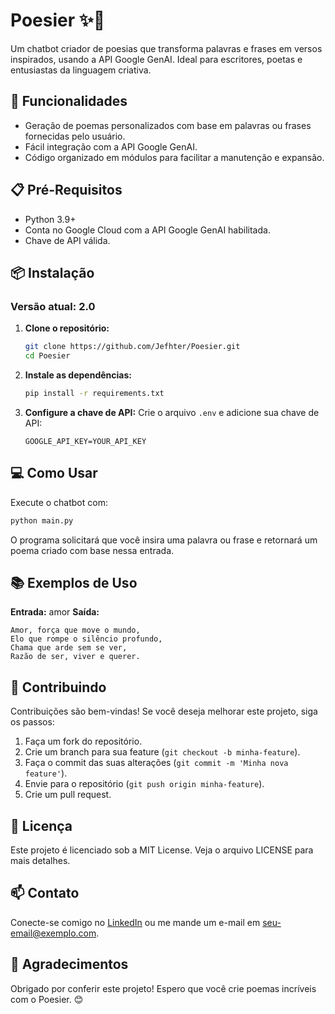 # Poesier ✨📝

Um chatbot criador de poesias que transforma palavras e frases em versos inspirados, usando a API Google GenAI. Ideal para escritores, poetas e entusiastas da linguagem criativa.

## 🚀 Funcionalidades

* Geração de poemas personalizados com base em palavras ou frases fornecidas pelo usuário.
* Fácil integração com a API Google GenAI.
* Código organizado em módulos para facilitar a manutenção e expansão.

## 📋 Pré-Requisitos

* Python 3.9+
* Conta no Google Cloud com a API Google GenAI habilitada.
* Chave de API válida.

## 📦 Instalação

### Versão atual: 2.0

1. **Clone o repositório:**

   ```bash
   git clone https://github.com/Jefhter/Poesier.git  
   cd Poesier  
   ```
2. **Instale as dependências:**

   ```bash
   pip install -r requirements.txt  
   ```
3. **Configure a chave de API:**
   Crie o arquivo `.env` e adicione sua chave de API:

   ```plaintext
   GOOGLE_API_KEY=YOUR_API_KEY  
   ```

## 💻 Como Usar

Execute o chatbot com:

```bash
python main.py  
```

O programa solicitará que você insira uma palavra ou frase e retornará um poema criado com base nessa entrada.

## 📚 Exemplos de Uso

**Entrada:** amor
**Saída:**

```plaintext
Amor, força que move o mundo,  
Elo que rompe o silêncio profundo,  
Chama que arde sem se ver,  
Razão de ser, viver e querer.  
```

## 🤝 Contribuindo

Contribuições são bem-vindas! Se você deseja melhorar este projeto, siga os passos:

1. Faça um fork do repositório.
2. Crie um branch para sua feature (`git checkout -b minha-feature`).
3. Faça o commit das suas alterações (`git commit -m 'Minha nova feature'`).
4. Envie para o repositório (`git push origin minha-feature`).
5. Crie um pull request.

## 📄 Licença

Este projeto é licenciado sob a MIT License. Veja o arquivo LICENSE para mais detalhes.

## 📫 Contato

Conecte-se comigo no [LinkedIn](https://www.linkedin.com/in/jefhter) ou me mande um e-mail em [seu-email@exemplo.com](mailto:seu-email@exemplo.com).

## 🌟 Agradecimentos

Obrigado por conferir este projeto! Espero que você crie poemas incríveis com o Poesier. 😊
